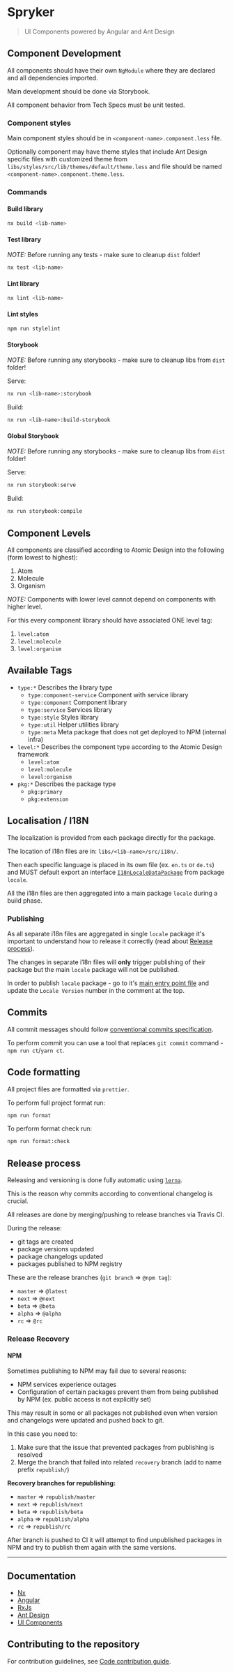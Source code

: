 # Spryker

> UI Components powered by Angular and Ant Design

## Component Development

All components should have their own `NgModule` where they are declared and all dependencies imported.

Main development should be done via Storybook.

All component behavior from Tech Specs must be unit tested.

### Component styles

Main component styles should be in `<component-name>.component.less` file.

Optionally component may have theme styles that include Ant Design specific files
with customized theme from `libs/styles/src/lib/themes/default/theme.less`
and file should be named `<component-name>.component.theme.less`.

### Commands

#### Build library

```bash
nx build <lib-name>
```

#### Test library

_NOTE:_ Before running any tests - make sure to cleanup `dist` folder!

```bash
nx test <lib-name>
```

#### Lint library

```bash
nx lint <lib-name>
```

#### Lint styles

```bash
npm run stylelint
```

#### Storybook

_NOTE:_ Before running any storybooks - make sure to cleanup libs from `dist` folder!

Serve:

```bash
nx run <lib-name>:storybook
```

Build:

```bash
nx run <lib-name>:build-storybook
```

#### Global Storybook

_NOTE:_ Before running any storybooks - make sure to cleanup libs from `dist` folder!

Serve:

```bash
nx run storybook:serve
```

Build:

```bash
nx run storybook:compile
```

## Component Levels

All components are classified according to Atomic Design into the following (form lowest to highest):

1. Atom
2. Molecule
3. Organism

_NOTE:_ Components with lower level cannot depend on components with higher level.

For this every component library should have associated ONE level tag:

1. `level:atom`
2. `level:molecule`
3. `level:organism`

## Available Tags

- `type:*` Describes the library type
    - `type:component-service` Component with service library
    - `type:component` Component library
    - `type:service` Services library
    - `type:style` Styles library
    - `type:util` Helper utilities library
    - `type:meta` Meta package that does not get deployed to NPM (internal infra)
- `level:*` Describes the component type according to the Atomic Design framework
    - `level:atom`
    - `level:molecule`
    - `level:organism`
- `pkg:*` Describes the package type
    - `pkg:primary`
    - `pkg:extension`

## Localisation / I18N

The localization is provided from each package directly for the package.

The location of i18n files are in: `libs/<lib-name>/src/i18n/`.

Then each specific language is placed in its own file (ex. `en.ts` or `de.ts`)
and MUST default export an interface [`I18nLocaleDataPackage`](libs/locale/src/lib/i18n/types.ts#L10) from package `locale`.

All the i18n files are then aggregated into a main package `locale` during a build phase.

### Publishing

As all separate i18n files are aggregated in single `locale` package
it's important to understand how to release it correctly
(read about [Release process](#release-process)).

The changes in separate i18n files will **only** trigger publishing of their package
but the main `locale` package will not be published.

In order to publish `locale` package - go to it's
[main entry point file](libs/locale/src/index.ts)
and update the `Locale Version` number in the comment at the top.

## Commits

All commit messages should follow [conventional commits specification](https://www.conventionalcommits.org/en/v1.0.0/#specification).

To perform commit you can use a tool that replaces `git commit` command - `npm run ct`/`yarn ct`.

## Code formatting

All project files are formatted via `prettier`.

To perform full project format run:

```bash
npm run format
```

To perform format check run:

```bash
npm run format:check
```

## Release process

Releasing and versioning is done fully automatic using [`lerna`](https://github.com/lerna/lerna).

This is the reason why commits according to conventional changelog is crucial.

All releases are done by merging/pushing to release branches via Travis CI.

During the release:

- git tags are created
- package versions updated
- package changelogs updated
- packages published to NPM registry

These are the release branches (`git branch` => `@npm tag`):

- `master` => `@latest`
- `next` => `@next`
- `beta` => `@beta`
- `alpha` => `@alpha`
- `rc` => `@rc`

### Release Recovery

#### NPM

Sometimes publishing to NPM may fail due to several reasons:

- NPM services experience outages
- Configuration of certain packages prevent them from being published by NPM
  (ex. public access is not explicitly set)

This may result in some or all packages not published even when version
and changelogs were updated and pushed back to git.

In this case you need to:

1. Make sure that the issue that prevented packages from publishing is resolved
2. Merge the branch that failed into related `recovery` branch (add to name prefix `republish/`)

**Recovery branches for republishing:**

- `master` => `republish/master`
- `next` => `republish/next`
- `beta` => `republish/beta`
- `alpha` => `republish/alpha`
- `rc` => `republish/rc`

After branch is pushed to CI it will attempt to find unpublished packages in NPM
and try to publish them again with the same versions.

---

## Documentation

- [Nx](https://nx.dev/angular)
- [Angular](https://angular.io/docs)
- [RxJs](https://rxjs.dev/guide/overview)
- [Ant Design](https://ng.ant.design/docs/introduce/en)
- [UI Components](https://docs.spryker.com/docs/dg/dev/frontend-development/202410.0/marketplace/marketplace-frontend.html)

## Contributing to the repository

For contribution guidelines, see [Code contribution guide](https://github.com/spryker/ui-components/blob/master/CONTRIBUTING.md).
